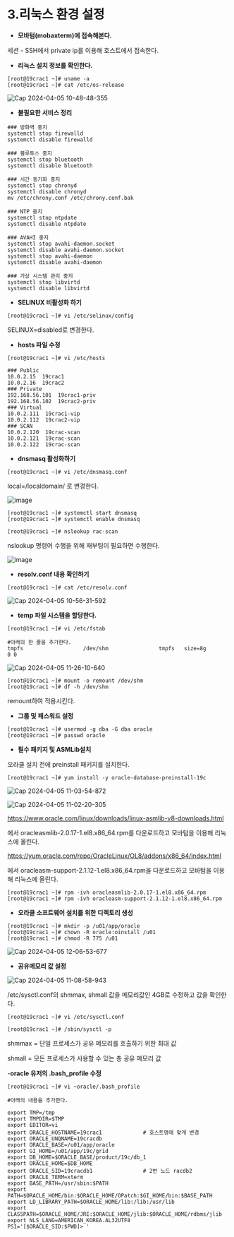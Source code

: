 # **3.리눅스 환경 설정**

- **모바텀(mobaxterm)에 접속해본다.**

세션 - SSH에서 private ip를 이용해 호스트에서 접속한다.

- **리눅스 설치 정보를 확인한다.**

```
[root@19crac1 ~]# uname -a
[root@19crac1 ~]# cat /etc/os-release
```

![Cap 2024-04-05 10-48-48-355](https://github.com/oraclejyp/19c_rac_inst/assets/133745372/679536ac-c814-4127-b537-889e9b34f1b3)

- **불필요한 서비스 정리**

```
### 방화벽 중지
systemctl stop firewalld
systemctl disable firewalld

### 블루투스 중지
systemctl stop bluetooth
systemctl disable bluetooth

### 시간 동기화 중지
systemctl stop chronyd
systemctl disable chronyd
mv /etc/chrony.conf /etc/chrony.conf.bak

### NTP 중지
systemctl stop ntpdate
systemctl disable ntpdate

### AVAHI 중지
systemctl stop avahi-daemon.socket
systemctl disable avahi-daemon.socket
systemctl stop avahi-daemon
systemctl disable avahi-daemon

### 가상 시스템 관리 중지
systemctl stop libvirtd
systemctl disable libvirtd
```

- **SELINUX 비활성화 하기**

```
[root@19crac1 ~]# vi /etc/selinux/config
```

SELINUX=disabled로 변경한다.


- **hosts 파일 수정**
```
[root@19crac1 ~]# vi /etc/hosts

### Public
10.0.2.15  19crac1
10.0.2.16  19crac2        
### Private
192.168.56.101  19crac1-priv 
192.168.56.102  19crac2-priv
### Virtual
10.0.2.111  19crac1-vip 
10.0.2.112  19crac2-vip 
### SCAN
10.0.2.120  19crac-scan    
10.0.2.121  19crac-scan    
10.0.2.122  19crac-scan    
```

- **dnsmasq 활성화하기**

```
[root@19crac1 ~]# vi /etc/dnsmasq.conf
```

local=/localdomain/ 로 변경한다.

![image](https://github.com/oraclejyp/19c_rac_inst/assets/133745372/69ecbd74-979d-4432-92cc-b9fd39c33950)

```
[root@19crac1 ~]# systemctl start dnsmasq
[root@19crac1 ~]# systemctl enable dnsmasq

[root@19crac1 ~]# nslookup rac-scan
```

nslookup 명령어 수행을 위해 재부팅이 필요하면 수행한다.

![image](https://github.com/oraclejyp/19c_rac_inst/assets/133745372/5716153f-6012-4c39-8617-a7c84fca9254)

- **resolv.conf 내용 확인하기**

```
[root@19crac1 ~]# cat /etc/resolv.conf
```

![Cap 2024-04-05 10-56-31-592](https://github.com/oraclejyp/19c_rac_inst/assets/133745372/d01a22d2-9b2b-4ca5-8fdc-f7e5d7e56329)

- **temp 파일 시스템을 할당한다.**

```
[root@19crac1 ~]# vi /etc/fstab

#아래의 한 줄을 추가한다.
tmpfs                   /dev/shm                tmpfs   size=8g         0 0
```

![Cap 2024-04-05 11-26-10-640](https://github.com/oraclejyp/19c_rac_inst/assets/133745372/27d33d59-f198-4c40-b458-b89a32c3d855)

```
[root@19crac1 ~]# mount -o remount /dev/shm
[root@19crac1 ~]# df -h /dev/shm
```

remount하여 적용시킨다.


- **그룹 및 패스워드 설정**

```
[root@19crac1 ~]# usermod -g dba -G dba oracle
[root@19crac1 ~]# passwd oracle
```

- **필수 패키지 및 ASMLib설치**

오라클 설치 전에 preinstall 패키지를 설치한다.

```
[root@19crac1 ~]# yum install -y oracle-database-preinstall-19c
```

![Cap 2024-04-05 11-03-54-872](https://github.com/oraclejyp/19c_rac_inst/assets/133745372/e4e5d105-bd42-4ee8-ba34-1fd685e48030)

![Cap 2024-04-05 11-02-20-305](https://github.com/oraclejyp/19c_rac_inst/assets/133745372/e3a34bf0-10c1-4610-9638-5965436ff5b8)

https://www.oracle.com/linux/downloads/linux-asmlib-v8-downloads.html

에서 oracleasmlib-2.0.17-1.el8.x86_64.rpm를 다운로드하고 모바텀을 이용해 리눅스에 올린다.

https://yum.oracle.com/repo/OracleLinux/OL8/addons/x86_64/index.html

에서 oracleasm-support-2.1.12-1.el8.x86_64.rpm을 다운로드하고 모바텀을 이용해 리눅스에 올린다.

```
[root@19crac1 ~]# rpm -ivh oracleasmlib-2.0.17-1.el8.x86_64.rpm
[root@19crac1 ~]# rpm -ivh oracleasm-support-2.1.12-1.el8.x86_64.rpm
```

- **오라클 소프트웨어 설치를 위한 디렉토리 생성**

```
[root@19crac1 ~]# mkdir -p /u01/app/oracle
[root@19crac1 ~]# chown -R oracle:oinstall /u01
[root@19crac1 ~]# chmod -R 775 /u01
```

![Cap 2024-04-05 12-06-53-677](https://github.com/oraclejyp/19c_rac_inst/assets/133745372/a6d97525-5556-49f7-9501-cb9671e0e584)



- **공유메모리 값 설정**

![Cap 2024-04-05 11-08-58-943](https://github.com/oraclejyp/19c_rac_inst/assets/133745372/f085db69-3f8b-4ec9-ae7a-a079b27928bd)

/etc/sysctl.conf의 shmmax, shmall 값을 메모리값인 4GB로 수정하고 값을 확인한다.

```
[root@19crac1 ~]# vi /etc/sysctl.conf

[root@19crac1 ~]# /sbin/sysctl -p
```

shmmax = 단일 프로세스가 공유 메모리를 호출하기 위한 최대 값

shmall = 모든 프로세스가 사용할 수 있는 총 공유 메모리 값

-**oracle 유저의 .bash_profile 수정**

```
[root@19crac1 ~]# vi ~oracle/.bash_profile

#아래의 내용을 추가한다.

export TMP=/tmp
export TMPDIR=$TMP
export EDITOR=vi
export ORACLE_HOSTNAME=19crac1             # 호스트명에 맞게 변경
export ORACLE_UNQNAME=19cracdb
export ORACLE_BASE=/u01/app/oracle
export GI_HOME=/u01/app/19c/grid
export DB_HOME=$ORACLE_BASE/product/19c/db_1
export ORACLE_HOME=$DB_HOME
export ORACLE_SID=19cracdb1                # 2번 노드 racdb2
export ORACLE_TERM=xterm
export BASE_PATH=/usr/sbin:$PATH
export PATH=$ORACLE_HOME/bin:$ORACLE_HOME/OPatch:$GI_HOME/bin:$BASE_PATH
export LD_LIBRARY_PATH=$ORACLE_HOME/lib:/lib:/usr/lib
export CLASSPATH=$ORACLE_HOME/JRE:$ORACLE_HOME/jlib:$ORACLE_HOME/rdbms/jlib
export NLS_LANG=AMERICAN_KOREA.AL32UTF8
PS1='[$ORACLE_SID:$PWD]> '
```
